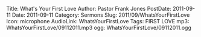 Title: What's Your First Love
Author: Pastor Frank Jones
PostDate: 2011-09-11
Date: 2011-09-11
Category: Sermons
Slug: 2011/09/WhatsYourFirstLove
Icon: microphone
AudioLink: WhatsYourFirstLove
Tags: FIRST LOVE
mp3: WhatsYourFirstLove/09112011.mp3
ogg: WhatsYourFirstLove/09112011.ogg
